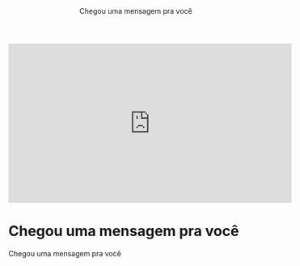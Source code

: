 <body>
  <header>Chegou uma mensagem pra você</header>
  <iframe width="560" height="315" src="https://www.youtube.com/embed/rrTgGVB4zU8?si=accAjNLGPo1M5aKJ" title="YouTube video player" frameborder="0" allow="accelerometer; autoplay; clipboard-write; encrypted-media; gyroscope; picture-in-picture; web-share" referrerpolicy="strict-origin-when-cross-origin" allowfullscreen></iframe>
  <h1>Chegou uma mensagem pra você</h1>
  <p>Chegou uma mensagem pra você</p>
</body>
